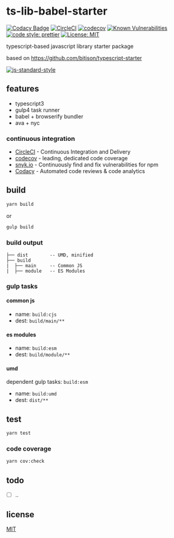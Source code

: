# ts-lib-babel-starter

[![Codacy Badge](https://api.codacy.com/project/badge/Grade/628a17ff37c24f179896b83036fbb26c)](https://www.codacy.com/app/Euiyeon/ts-lib-babel-starter?utm_source=github.com&amp;utm_medium=referral&amp;utm_content=Euiyeon/ts-lib-babel-starter&amp;utm_campaign=Badge_Grade)
[![CircleCI](https://circleci.com/gh/Euiyeon/ts-lib-babel-starter.svg?style=svg)](https://circleci.com/gh/Euiyeon/ts-lib-babel-starter)
[![codecov](https://codecov.io/gh/Euiyeon/ts-lib-babel-starter/branch/master/graph/badge.svg)](https://codecov.io/gh/Euiyeon/ts-lib-babel-starter)
[![Known Vulnerabilities](https://snyk.io//test/github/Euiyeon//ts-lib-babel-starter/badge.svg?targetFile=package.json)](https://snyk.io//test/github/Euiyeon//ts-lib-babel-starter?targetFile=package.json)
[![code style: prettier](https://img.shields.io/badge/code_style-prettier-ff69b4.svg)](https://github.com/prettier/prettier)
[![License: MIT](https://img.shields.io/badge/License-MIT-yellow.svg)](https://opensource.org/licenses/MIT)

typescript-based javascript library starter package

based on <https://github.com/bitjson/typescript-starter>

[![js-standard-style](https://cdn.rawgit.com/standard/standard/master/badge.svg)](http://standardjs.com)

## features

* typescript3
* gulp4 task runner
* babel + browserify bundler
* ava + nyc

### continuous integration

* [CircleCI](https://circleci.com) - Continuous Integration and Delivery
* [codecov](https://codecov.io) - leading, dedicated code coverage
* [snyk.io](https://snyk.io) - Continuously find and fix vulnerabilities for npm
* [Codacy](https://www.codacy.com) - Automated code reviews & code analytics

## build

```sh
yarn build
```
or
```sh
gulp build
```

### build output

```plain
├── dist        -- UMD, minified
├── build
|  ├── main     -- Common JS
|  ├── module   -- ES Modules
```

### gulp tasks

#### common js

* name: `build:cjs`
* dest: `build/main/**`

#### es modules

* name: `build:esm`
* dest: `build/module/**`

#### umd

dependent gulp tasks: `build:esm`

* name: `build:umd`
* dest: `dist/**`

## test

```sh
yarn test
```

### code coverage

```sh
yarn cov:check
```

## todo
* [ ] ..
    
## license

[MIT](./LICENSE)
